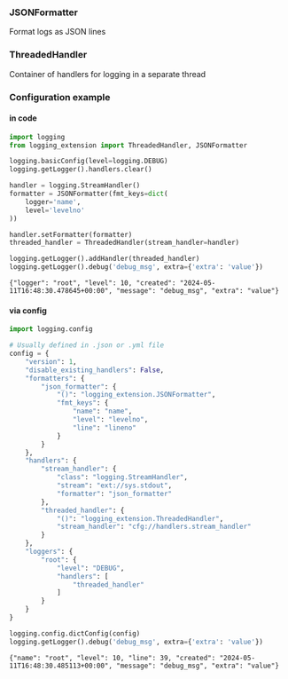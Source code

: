 ### JSONFormatter
Format logs as JSON lines
### ThreadedHandler
Container of handlers for logging in a separate thread

### Configuration example
#### in code


```python
import logging
from logging_extension import ThreadedHandler, JSONFormatter

logging.basicConfig(level=logging.DEBUG)
logging.getLogger().handlers.clear()

handler = logging.StreamHandler()
formatter = JSONFormatter(fmt_keys=dict(
    logger='name',
    level='levelno'
))

handler.setFormatter(formatter)
threaded_handler = ThreadedHandler(stream_handler=handler)

logging.getLogger().addHandler(threaded_handler)
logging.getLogger().debug('debug_msg', extra={'extra': 'value'})
```

    {"logger": "root", "level": 10, "created": "2024-05-11T16:48:30.478645+00:00", "message": "debug_msg", "extra": "value"}


#### via config


```python
import logging.config

# Usually defined in .json or .yml file
config = {
    "version": 1,
    "disable_existing_handlers": False,
    "formatters": {
        "json_formatter": {
            "()": "logging_extension.JSONFormatter",
            "fmt_keys": {
                "name": "name",
                "level": "levelno",
                "line": "lineno"
            }
        }
    },
    "handlers": {
        "stream_handler": {
            "class": "logging.StreamHandler",
            "stream": "ext://sys.stdout",
            "formatter": "json_formatter"
        },
        "threaded_handler": {
            "()": "logging_extension.ThreadedHandler",
            "stream_handler": "cfg://handlers.stream_handler"
        }
    },
    "loggers": {
        "root": {
            "level": "DEBUG",
            "handlers": [
                "threaded_handler"
            ]
        }
    }
}

logging.config.dictConfig(config)
logging.getLogger().debug('debug_msg', extra={'extra': 'value'})
```

    {"name": "root", "level": 10, "line": 39, "created": "2024-05-11T16:48:30.485113+00:00", "message": "debug_msg", "extra": "value"}

